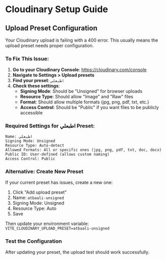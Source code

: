 # Cloudinary Setup Guide

## Upload Preset Configuration

Your Cloudinary upload is failing with a 400 error. This usually means the upload preset needs proper configuration.

### To Fix This Issue:

1. **Go to your Cloudinary Console**: https://cloudinary.com/console
2. **Navigate to Settings > Upload presets**
3. **Find your preset**: `اطبعلي`
4. **Check these settings**:
   - **Signing Mode**: Should be "Unsigned" for browser uploads
   - **Resource Type**: Should allow "Image" and "Raw" files
   - **Format**: Should allow multiple formats (jpg, png, pdf, txt, etc.)
   - **Access Control**: Should be "Public" if you want files to be publicly accessible

### Required Settings for اطبعلي Preset:
```
Name: اطبعلي
Signing Mode: Unsigned
Resource Type: Auto-detect
Allowed Formats: All or specific ones (jpg, png, pdf, txt, doc, docx)
Public ID: User-defined (allows custom naming)
Access Control: Public
```

### Alternative: Create New Preset
If your current preset has issues, create a new one:
1. Click "Add upload preset"
2. Name: `atbaali-unsigned`
3. Signing Mode: Unsigned
4. Resource Type: Auto
5. Save

Then update your environment variable:
`VITE_CLOUDINARY_UPLOAD_PRESET=atbaali-unsigned`

### Test the Configuration
After updating your preset, the upload test should work successfully.